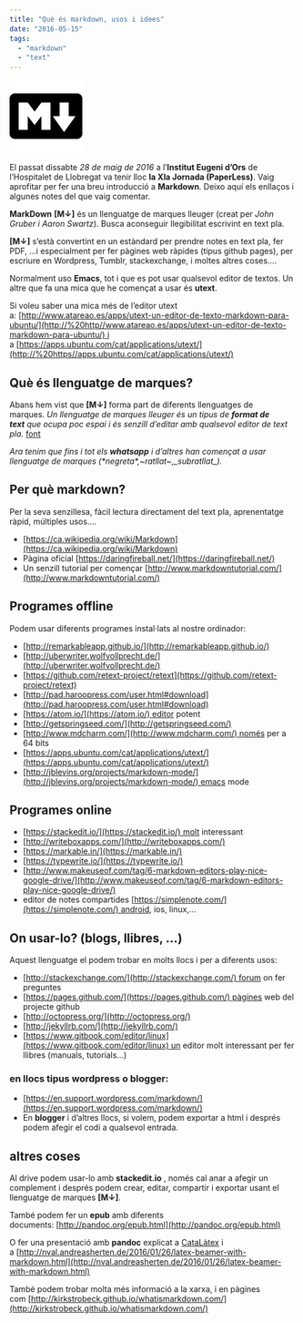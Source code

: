 ```yaml
---
title: "Què és markdown, usos i idees"
date: "2016-05-15"
tags: 
  - "markdown"
  - "text"
---
```


![](images/markdown-128.png "md")

El passat dissabte _28 de maig de 2016_ a l’**Institut Eugeni d’Ors** de l’Hospitalet de Llobregat va tenir lloc **la XIa Jornada (PaperLess)**. Vaig aprofitar per fer una breu introducció a **Markdown**. Deixo aquí els enllaços i algunes notes del que vaig comentar.

**MarkDown** **\[M↓\]** és un llenguatge de marques lleuger (creat per _John Gruber i Aaron Swartz_). Busca aconseguir llegibilitat escrivint en text pla.

**\[M↓\]** s’està convertint en un estàndard per prendre notes en text pla, fer PDF, …i especialment per fer pàgines web ràpides (tipus github pages), per escriure en Wordpress, Tumblr, stackexchange, i moltes altres coses….

Normalment uso **Emacs**, tot i que es pot usar qualsevol editor de textos. Un altre que fa una mica que he començat a usar és **utext**.

Si voleu saber una mica més de l’editor utext a: [http://www.atareao.es/apps/utext-un-editor-de-texto-markdown-para-ubuntu/](http://%20http//www.atareao.es/apps/utext-un-editor-de-texto-markdown-para-ubuntu/) i a [https://apps.ubuntu.com/cat/applications/utext/](http://%20https//apps.ubuntu.com/cat/applications/utext/)

## Què és llenguatge de marques?

Abans hem vist que **\[M↓\]** forma part de diferents llenguatges de marques. _Un llenguatge de marques lleuger és un tipus de **format de text** que ocupa poc espai i és senzill d’editar amb qualsevol editor de text pla._ [font](https://es.wikipedia.org/wiki/Lenguaje_de_marcas_ligero)

_Ara tenim que fins i tot els **whatsapp** i d’altres han començat a usar llenguatge de marques (\*negreta\*,~ratllat~,\_subratllat\_)._

## Per què markdown?

Per la seva senzillesa, fàcil lectura directament del text pla, aprenentatge ràpid, múltiples usos….

- [https://ca.wikipedia.org/wiki/Markdown](https://ca.wikipedia.org/wiki/Markdown)
- Pàgina oficial [https://daringfireball.net/](https://daringfireball.net/)
- Un senzill tutorial per començar [http://www.markdowntutorial.com/](http://www.markdowntutorial.com/)

## Programes offline

Podem usar diferents programes instal·lats al nostre ordinador:

- [http://remarkableapp.github.io/](http://remarkableapp.github.io/)
- [http://uberwriter.wolfvollprecht.de/](http://uberwriter.wolfvollprecht.de/)
- [https://github.com/retext-project/retext](https://github.com/retext-project/retext)
- [http://pad.haroopress.com/user.html#download](http://pad.haroopress.com/user.html#download)
- [https://atom.io/](https://atom.io/) editor potent
- [http://getspringseed.com/](http://getspringseed.com/)
- [http://www.mdcharm.com/](http://www.mdcharm.com/) només per a 64 bits
- [https://apps.ubuntu.com/cat/applications/utext/](https://apps.ubuntu.com/cat/applications/utext/)
- [http://jblevins.org/projects/markdown-mode/](http://jblevins.org/projects/markdown-mode/) emacs mode

## Programes online

- [https://stackedit.io/](https://stackedit.io/) molt interessant
- [http://writeboxapps.com/](http://writeboxapps.com/)
- [https://markable.in/](https://markable.in/)
- [https://typewrite.io/](https://typewrite.io/)
- [http://www.makeuseof.com/tag/6-markdown-editors-play-nice-google-drive/](http://www.makeuseof.com/tag/6-markdown-editors-play-nice-google-drive/)
- editor de notes compartides [https://simplenote.com/](https://simplenote.com/) android, ios, linux,…

## On usar-lo? (blogs, llibres, …)

Aquest llenguatge el podem trobar en molts llocs i per a diferents usos:

- [http://stackexchange.com/](http://stackexchange.com/) forum on fer preguntes
- [https://pages.github.com/](https://pages.github.com/) pàgines web del projecte github
- [http://octopress.org/](http://octopress.org/)
- [http://jekyllrb.com/](http://jekyllrb.com/)
- [https://www.gitbook.com/editor/linux](https://www.gitbook.com/editor/linux) un editor molt interessant per fer llibres (manuals, tutorials…)

### en llocs tipus wordpress o blogger:

- [https://en.support.wordpress.com/markdown/](https://en.support.wordpress.com/markdown/)
- En **blogger** i d’altres llocs, si volem, podem exportar a html i després podem afegir el codi a qualsevol entrada.

## altres coses

Al drive podem usar-lo amb **stackedit.io** , només cal anar a afegir un complement i després podem crear, editar, compartir i exportar usant el llenguatge de marques **\[M↓\]**.

També podem fer un **epub** amb diferents documents: [http://pandoc.org/epub.html](http://pandoc.org/epub.html)

O fer una presentació amb **pandoc** explicat a [CataLàtex](http://catalatex.blogspot.com/2013/08/de-markdown-beamer-amb-pandoc.html?m=1) i a [http://nval.andreasherten.de/2016/01/26/latex-beamer-with-markdown.html](http://nval.andreasherten.de/2016/01/26/latex-beamer-with-markdown.html)

També podem trobar molta més informació a la xarxa, i en pàgines com [http://kirkstrobeck.github.io/whatismarkdown.com/](http://kirkstrobeck.github.io/whatismarkdown.com/)
